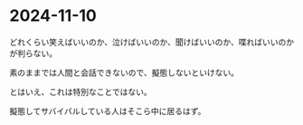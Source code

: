 # 2024-11-10

どれくらい笑えばいいのか、泣けばいいのか、聞けばいいのか、喋ればいいのかが判らない。

素のままでは人間と会話できないので、擬態しないといけない。

とはいえ、これは特別なことではない。

擬態してサバイバルしている人はそこら中に居るはず。